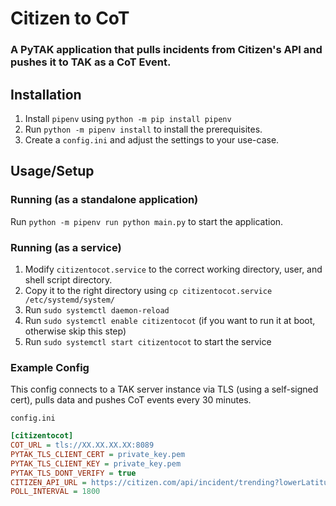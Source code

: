 # Citizen to CoT
### A PyTAK application that pulls incidents from Citizen's API and pushes it to TAK as a CoT Event.


## Installation

1. Install `pipenv` using `python -m pip install pipenv`
2. Run `python -m pipenv install` to install the prerequisites.
3. Create a `config.ini` and adjust the settings to your use-case.

## Usage/Setup

### Running (as a standalone application)

Run `python -m pipenv run python main.py` to start the application.

### Running (as a service)

1. Modify `citizentocot.service` to the correct working directory, user, and shell script directory.
2. Copy it to the right directory using `cp citizentocot.service /etc/systemd/system/`
3. Run `sudo systemctl daemon-reload`
4. Run `sudo systemctl enable citizentocot` (if you want to run it at boot, otherwise skip this step)
5. Run `sudo systemctl start citizentocot` to start the service

### Example Config
This config connects to a TAK server instance via TLS (using a self-signed cert), pulls data and pushes CoT events every 30 minutes.

`config.ini`
```ini
[citizentocot]
COT_URL = tls://XX.XX.XX.XX:8089
PYTAK_TLS_CLIENT_CERT = private_key.pem
PYTAK_TLS_CLIENT_KEY = private_key.pem
PYTAK_TLS_DONT_VERIFY = true
CITIZEN_API_URL = https://citizen.com/api/incident/trending?lowerLatitude=XX&lowerLongitude=XX&upperLatitude=XX&upperLongitude=XX&fullResponse=true&limit=200
POLL_INTERVAL = 1800
```